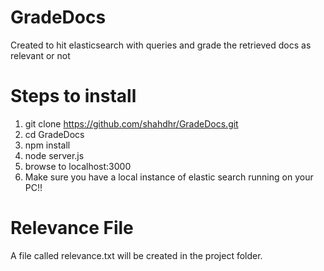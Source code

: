 # GradeDocs
Created to hit elasticsearch with queries and grade the retrieved docs as relevant or not

# Steps to install

1. git clone https://github.com/shahdhr/GradeDocs.git
2. cd GradeDocs
3. npm install
4. node server.js
5. browse to localhost:3000
6. Make sure you have a local instance of elastic search running on your PC!!


# Relevance File
A file called relevance.txt will be created in the project folder.
